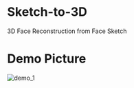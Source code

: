 # Sketch-to-3D
3D Face Reconstruction from Face Sketch

# Demo Picture
![demo_1](https://github.com/Jimmy142857/Sketch-to-3D/assets/90775550/e1c4e1ff-edf9-4374-8dce-3570c2ba187d)
